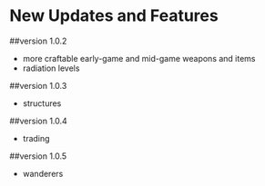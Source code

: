# New Updates and Features

##version 1.0.2
 - more craftable early-game and mid-game weapons and items
 - radiation levels

##version 1.0.3
 - structures

##version 1.0.4
 - trading

##version 1.0.5
 - wanderers
